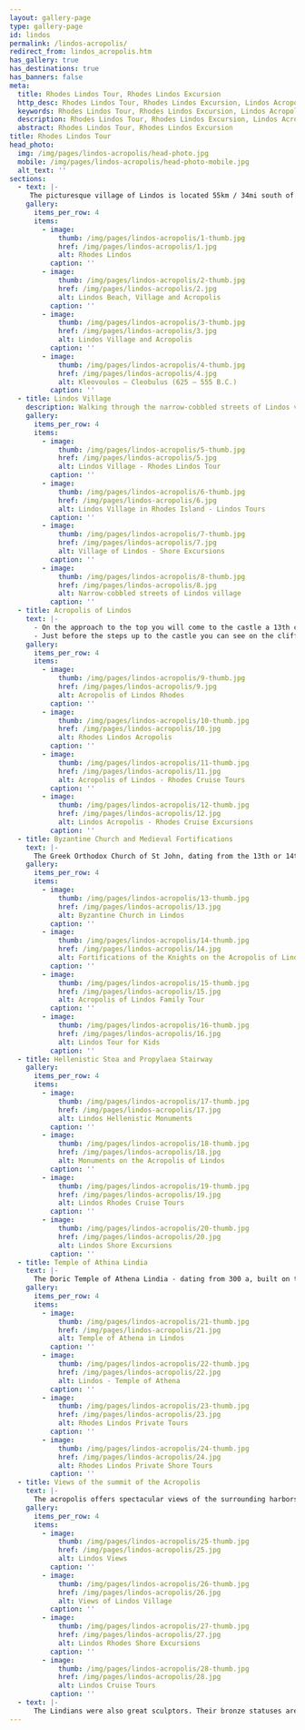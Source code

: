 ```yaml
---
layout: gallery-page
type: gallery-page
id: lindos
permalink: /lindos-acropolis/
redirect_from: lindos_acropolis.htm
has_gallery: true
has_destinations: true
has_banners: false
meta:
  title: Rhodes Lindos Tour, Rhodes Lindos Excursion
  http_desc: Rhodes Lindos Tour, Rhodes Lindos Excursion, Lindos Acropolis Excursions, Rhodes Shore Excursions
  keywords: Rhodes Lindos Tour, Rhodes Lindos Excursion, Lindos Acropolis Excursions, Rhodes Shore Excursions
  description: Rhodes Lindos Tour, Rhodes Lindos Excursion, Lindos Acropolis Excursions, Rhodes Shore Excursions
  abstract: Rhodes Lindos Tour, Rhodes Lindos Excursion
title: Rhodes Lindos Tour
head_photo:
  img: /img/pages/lindos-acropolis/head-photo.jpg
  mobile: /img/pages/lindos-acropolis/head-photo-mobile.jpg
  alt_text: ''
sections:
  - text: |-
     The picturesque village of Lindos is located 55km / 34mi south of Rhodes town on the east coast of the island. According to Homer, Lindos was built by the Dorians at the same time as Kamiros and Ialyssos in the 12th century B.C. The town reached the height of its power in the 6th century B.C. during the reign of Tyrant Kleovoulos - Cleobulus (one of the seven wise men of antiquity) who ruled for more than 40 years.
    gallery:
      items_per_row: 4
      items:
        - image:
            thumb: /img/pages/lindos-acropolis/1-thumb.jpg
            href: /img/pages/lindos-acropolis/1.jpg
            alt: Rhodes Lindos
          caption: ''
        - image:
            thumb: /img/pages/lindos-acropolis/2-thumb.jpg
            href: /img/pages/lindos-acropolis/2.jpg
            alt: Lindos Beach, Village and Acropolis
          caption: ''
        - image:
            thumb: /img/pages/lindos-acropolis/3-thumb.jpg
            href: /img/pages/lindos-acropolis/3.jpg
            alt: Lindos Village and Acropolis
          caption: ''
        - image:
            thumb: /img/pages/lindos-acropolis/4-thumb.jpg
            href: /img/pages/lindos-acropolis/4.jpg
            alt: Kleovoulos – Cleobulus (625 – 555 B.C.)
          caption: ''
  - title: Lindos Village
    description: Walking through the narrow-cobbled streets of Lindos village.
    gallery:
      items_per_row: 4
      items:
        - image:
            thumb: /img/pages/lindos-acropolis/5-thumb.jpg
            href: /img/pages/lindos-acropolis/5.jpg
            alt: Lindos Village - Rhodes Lindos Tour
          caption: ''
        - image:
            thumb: /img/pages/lindos-acropolis/6-thumb.jpg
            href: /img/pages/lindos-acropolis/6.jpg
            alt: Lindos Village in Rhodes Island - Lindos Tours
          caption: ''
        - image:
            thumb: /img/pages/lindos-acropolis/7-thumb.jpg
            href: /img/pages/lindos-acropolis/7.jpg
            alt: Village of Lindos - Shore Excursions
          caption: ''
        - image:
            thumb: /img/pages/lindos-acropolis/8-thumb.jpg
            href: /img/pages/lindos-acropolis/8.jpg
            alt: Narrow-cobbled streets of Lindos village
          caption: ''
  - title: Acropolis of Lindos
    text: |-
      - On the approach to the top you will come to the castle a 13th century fortress that is the medieval gate of the Acropolis.
      - Just before the steps up to the castle you can see on the cliff the well-known relief of a Rhodian Trireme - Triemiolia (warship) The relief is said to date from about 180 BC. Lindos was a major maritime power.
    gallery:
      items_per_row: 4
      items:
        - image:
            thumb: /img/pages/lindos-acropolis/9-thumb.jpg
            href: /img/pages/lindos-acropolis/9.jpg
            alt: Acropolis of Lindos Rhodes
          caption: ''
        - image:
            thumb: /img/pages/lindos-acropolis/10-thumb.jpg
            href: /img/pages/lindos-acropolis/10.jpg
            alt: Rhodes Lindos Acropolis
          caption: ''
        - image:
            thumb: /img/pages/lindos-acropolis/11-thumb.jpg
            href: /img/pages/lindos-acropolis/11.jpg
            alt: Acropolis of Lindos - Rhodes Cruise Tours
          caption: ''
        - image:
            thumb: /img/pages/lindos-acropolis/12-thumb.jpg
            href: /img/pages/lindos-acropolis/12.jpg
            alt: Lindos Acropolis - Rhodes Cruise Excursions
          caption: ''               
  - title: Byzantine Church and Medieval Fortifications
    text: |-
      The Greek Orthodox Church of St John, dating from the 13th or 14th century and built on the ruins of a previous church, which may have been built as early as the 6th century.  The medieval walls of the acropolis built by the Knights of St John the Hospitallers on the foundations of an older Byzantine fortification.
    gallery:
      items_per_row: 4
      items:
        - image:
            thumb: /img/pages/lindos-acropolis/13-thumb.jpg
            href: /img/pages/lindos-acropolis/13.jpg
            alt: Byzantine Church in Lindos
          caption: ''
        - image:
            thumb: /img/pages/lindos-acropolis/14-thumb.jpg
            href: /img/pages/lindos-acropolis/14.jpg
            alt: Fortifications of the Knights on the Acropolis of Lindos
          caption: ''
        - image:
            thumb: /img/pages/lindos-acropolis/15-thumb.jpg
            href: /img/pages/lindos-acropolis/15.jpg
            alt: Acropolis of Lindos Family Tour
          caption: ''
        - image:
            thumb: /img/pages/lindos-acropolis/16-thumb.jpg
            href: /img/pages/lindos-acropolis/16.jpg
            alt: Lindos Tour for Kids
          caption: ''               
  - title: Hellenistic Stoa and Propylaea Stairway
    gallery:
      items_per_row: 4
      items:
        - image:
            thumb: /img/pages/lindos-acropolis/17-thumb.jpg
            href: /img/pages/lindos-acropolis/17.jpg
            alt: Lindos Hellenistic Monuments
          caption: ''
        - image:
            thumb: /img/pages/lindos-acropolis/18-thumb.jpg
            href: /img/pages/lindos-acropolis/18.jpg
            alt: Monuments on the Acropolis of Lindos
          caption: ''
        - image:
            thumb: /img/pages/lindos-acropolis/19-thumb.jpg
            href: /img/pages/lindos-acropolis/19.jpg
            alt: Lindos Rhodes Cruise Tours
          caption: ''
        - image:
            thumb: /img/pages/lindos-acropolis/20-thumb.jpg
            href: /img/pages/lindos-acropolis/20.jpg
            alt: Lindos Shore Excursions
          caption: ''               
  - title: Temple of Athina Lindia
    text: |-
      The Doric Temple of Athena Lindia - dating from 300 a, built on the site of an earlier temple. Inside the temple is the altar and the base of the cult statue of Athena.
    gallery:
      items_per_row: 4
      items:
        - image:
            thumb: /img/pages/lindos-acropolis/21-thumb.jpg
            href: /img/pages/lindos-acropolis/21.jpg
            alt: Temple of Athena in Lindos
          caption: ''
        - image:
            thumb: /img/pages/lindos-acropolis/22-thumb.jpg
            href: /img/pages/lindos-acropolis/22.jpg
            alt: Lindos - Temple of Athena
          caption: ''
        - image:
            thumb: /img/pages/lindos-acropolis/23-thumb.jpg
            href: /img/pages/lindos-acropolis/23.jpg
            alt: Rhodes Lindos Private Tours
          caption: ''
        - image:
            thumb: /img/pages/lindos-acropolis/24-thumb.jpg
            href: /img/pages/lindos-acropolis/24.jpg
            alt: Rhodes Lindos Private Shore Tours
          caption: ''               
  - title: Views of the summit of the Acropolis
    text: |-
      The acropolis offers spectacular views of the surrounding harbors and coastline.
    gallery:
      items_per_row: 4
      items:
        - image:
            thumb: /img/pages/lindos-acropolis/25-thumb.jpg
            href: /img/pages/lindos-acropolis/25.jpg
            alt: Lindos Views
          caption: ''
        - image:
            thumb: /img/pages/lindos-acropolis/26-thumb.jpg
            href: /img/pages/lindos-acropolis/26.jpg
            alt: Views of Lindos Village
          caption: ''
        - image:
            thumb: /img/pages/lindos-acropolis/27-thumb.jpg
            href: /img/pages/lindos-acropolis/27.jpg
            alt: Lindos Rhodes Shore Excursions
          caption: ''
        - image:
            thumb: /img/pages/lindos-acropolis/28-thumb.jpg
            href: /img/pages/lindos-acropolis/28.jpg
            alt: Lindos Cruise Tours
          caption: ''
  - text: |-
      The Lindians were also great sculptors. Their bronze statuses are famed for their incomparable craft. The famous **Colossus of Rhodes** was a bronze statue by the Lindian artist Chares.                         
---
```

